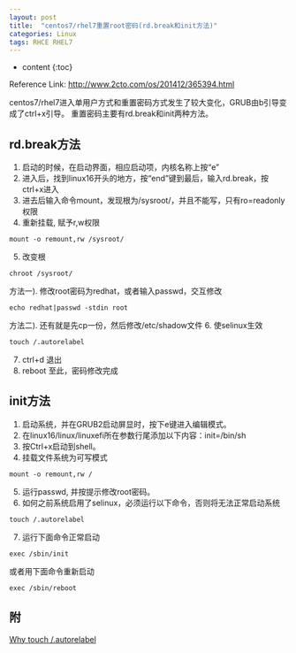 ```yaml
---
layout: post
title:  "centos7/rhel7重置root密码(rd.break和init方法)"
categories: Linux
tags: RHCE RHEL7
---
```


* content
{:toc}

Reference Link: http://www.2cto.com/os/201412/365394.html

centos7/rhel7进入单用户方式和重置密码方式发生了较大变化，GRUB由b引导变成了ctrl+x引导。
重置密码主要有rd.break和init两种方法。

## rd.break方法
1. 启动的时候，在启动界面，相应启动项，内核名称上按“e”
2. 进入后，找到linux16开头的地方，按“end”键到最后，输入rd.break，按ctrl+x进入
3. 进去后输入命令mount，发现根为/sysroot/，并且不能写，只有ro=readonly权限
4. 重新挂载, 赋予r,w权限
```
mount -o remount,rw /sysroot/
```
5. 改变根
```
chroot /sysroot/
```
  方法一). 修改root密码为redhat，或者输入passwd，交互修改
```
echo redhat|passwd -stdin root
```
  方法二). 还有就是先cp一份，然后修改/etc/shadow文件
6. 使selinux生效
```
touch /.autorelabel
```
7. ctrl+d 退出
8. reboot
至此，密码修改完成


## init方法
1. 启动系统，并在GRUB2启动屏显时，按下e键进入编辑模式。
2. 在linux16/linux/linuxefi所在参数行尾添加以下内容：init=/bin/sh
3. 按Ctrl+x启动到shell。
4. 挂载文件系统为可写模式
```
mount -o remount,rw /
```
5. 运行passwd, 并按提示修改root密码。
6. 如何之前系统启用了selinux，必须运行以下命令，否则将无法正常启动系统
```
touch /.autorelabel
```
7. 运行下面命令正常启动
```
exec /sbin/init
```
或者用下面命令重新启动
```
exec /sbin/reboot
```


## 附
[Why touch /.autorelabel](https://bugzilla.redhat.com/show_bug.cgi?id=449420)


